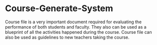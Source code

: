 # Course-Generate-System
Course file is a very important document required for evaluating the performance of both students and faculty. They also can be used as a blueprint of all the activities happened during the course. Course file can also be used as guidelines to new teachers taking the course.
